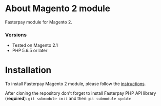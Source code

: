 # About Magento 2 module
Fasterpay module for Magento 2.


### Versions
* Tested on Magento 2.1
* PHP 5.6.5 or later

# Installation
To install Fasterpay Magento 2 module, please follow the [instructions](https://docs.fasterpay.com/integration/plugins/magento).

After cloning the repository don't forget to install Fasterpay PHP API library (**required**):
`git submodule init` and then `git submodule update`